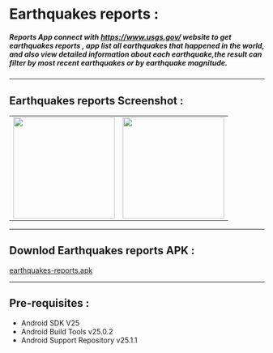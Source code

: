 #  Earthquakes reports :
##### Reports App connect with https://www.usgs.gov/ website to get earthquakes reports , app list all earthquakes that happened in the world, and also view detailed information about each earthquake,the result can filter by most recent earthquakes or by earthquake magnitude.

***
##  Earthquakes reports Screenshot :

<table border="0">
    <tr>
      <td><img src="https://cloud.githubusercontent.com/assets/17002553/24075696/c0f1cd26-0c28-11e7-8927-30c865e4f5fa.png" width="200"
 hight="120"></td>
 <td><img src="https://cloud.githubusercontent.com/assets/17002553/24075703/e05b4d18-0c28-11e7-9472-e34568b2ce86.png" width="200"
 hight="120"></td>
    </tr>
</table>
 
 ***
 ## Downlod  Earthquakes reports APK :

<a href="https://drive.google.com/open?id=0BzOqGRQ9wf6ZT2NZTWFNRjV3SDQ">earthquakes-reports.apk</a>
***
## Pre-requisites :
+ Android SDK V25
+ Android Build Tools v25.0.2
+ Android Support Repository v25.1.1
